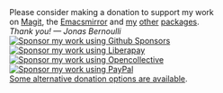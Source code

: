 <div id="donate">
  <div>
	Please consider making a donation to support my work <br> on
	<a href="https://magit.vc">Magit</a>, the
	<a href="https://emacsmirror.net">Emacsmirror</a> and
	<a href="https://github.com/tarsius">my</a>
	<a href="https://github.com/emacscollective">other</a>
	<a href="https://github.com/magit">packages</a>.
  </div>
  <div>
    <em>Thank you! — Jonas Bernoulli</em>
  </div>
  <div>
    <a href="https://github.com/sponsors/tarsius/">
      <img title="Sponsor my work using Github Sponsors"
           alt="Sponsor my work using Github Sponsors"
           src="https://magit.vc/assets/donate/github-sponsors-50px.png"></a>
    &nbsp;&nbsp;
    <a href="https://liberapay.com/magit/">
      <img title="Sponsor my work using Liberapay"
           alt="Sponsor my work using Liberapay"
           src="https://magit.vc/assets/donate/liberapay-50px.png"></a>
    <br>
    <a href="https://opencollective.com/magit/">
      <img title="Sponsor my work using Opencollective"
           alt="Sponsor my work using Opencollective"
           src="https://magit.vc/assets/donate/opencollective-50px.png"></a>
    &nbsp;&nbsp;
    <a href="https://magit.vc/donate/paypal.html">
      <img title="Sponsor my work using PayPal"
           alt="Sponsor my work using PayPal"
           src="https://magit.vc/assets/donate/paypal-50px.png"></a>
    <br>
    <a href="https://magit.vc/donate">Some alternative donation options are available</a>.
  </div>
</div>
